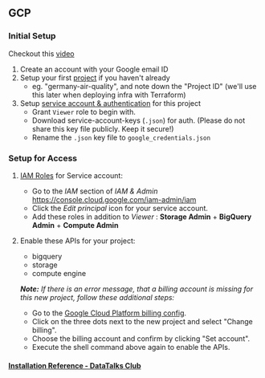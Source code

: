 ## GCP

### Initial Setup

Checkout this [video](https://www.youtube.com/watch?v=Hajwnmj0xfQ&list=PL3MmuxUbc_hJed7dXYoJw8DoCuVHhGEQb&index=11&t=3s)

1. Create an account with your Google email ID 
2. Setup your first [project](https://console.cloud.google.com/) if you haven't already
    * eg. "germany-air-quality", and note down the "Project ID" (we'll use this later when deploying infra with Terraform)
3. Setup [service account & authentication](https://cloud.google.com/docs/authentication/getting-started) for this project
    * Grant `Viewer` role to begin with.
    * Download service-account-keys (`.json`) for auth. (Please do not share this key file publicly. Keep it secure!)
    * Rename the `.json` key file to `google_credentials.json`
   
### Setup for Access

1. [IAM Roles](https://cloud.google.com/storage/docs/access-control/iam-roles) for Service account:
   * Go to the *IAM* section of *IAM & Admin* https://console.cloud.google.com/iam-admin/iam
   * Click the *Edit principal* icon for your service account.
   * Add these roles in addition to *Viewer* : **Storage Admin** + **BigQuery Admin** + **Compute Admin**
   
2. Enable these APIs for your project:
   * bigquery
   * storage
   * compute engine
   
   ***Note:** If there is an error message, that a billing account is missing for this new project, follow these additional steps:*
   * Go to the [Google Cloud Platform billing config](https://console.cloud.google.com/billing/projects).
   * Click on the three dots next to the new project and select "Change billing". 
   * Choose the billing account and confirm by clicking "Set account".
   * Execute the shell command above again to enable the APIs.



#### [Installation Reference - DataTalks Club](https://github.com/DataTalksClub/data-engineering-zoomcamp/blob/main/week_1_basics_n_setup/1_terraform_gcp/2_gcp_overview.md#initial-setup)